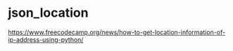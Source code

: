 # json_location
 https://www.freecodecamp.org/news/how-to-get-location-information-of-ip-address-using-python/
